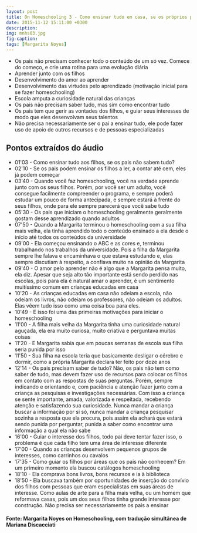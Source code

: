 ```yaml
---
layout: post
title: On Homeschooling 3 - Como ensinar tudo em casa, se os próprios pais não sabem tudo?
date: 2015-11-12 15:11:00 +0300
description: 
img: mnhs03.jpg
fig-caption: 
tags: [Margarita Noyes]
---
```


* Os pais não precisam conhecer todo o conteúdo de um só vez. Comece do começo, e crie uma rotina para uma evolução diária
* Aprender junto com os filhos
* Desenvolvimento do amor ao aprender
* Desenvolvimento das virtudes pelo aprendizado (motivação inicial para se fazer homeschooling)
* Escola amputa a curiosidade natural das crianças
* Os pais não precisam saber tudo, mas sim como encontrar tudo
* Os pais tem que gerir as vontades dos filhos, e guiar seus interesses de modo que eles desenvolvam seus talentos
* Não precisa necessariamente ser o pai a ensinar tudo, ele pode fazer uso de apoio de outros recursos e de pessoas especializadas

## Pontos extraídos do áudio

* 01'03 - Como ensinar tudo aos filhos, se os pais não sabem tudo?
* 02'10 - Se os pais podem ensinar os filhos a ler, a contar até cem, eles já podem começar
* 03'40 - Quando você faz homeschooling, você na verdade aprende junto com os seus filhos. Porém, por você ser um adulto, você consegue facilmente compreender o programa, e sempre poderá estudar um pouco de forma antecipada, e sempre estará à frente do seus filhos, onde para ele sempre parecerá que você sabe tudo
* 05'30 - Os pais que iniciam o homeschooling geralmente geralmente gostam desse aprendizado quando adultos
* 07'50 - Quando a Margarita terminou o homeschooling com a sua filha mais velha, ela tinha aprendido todo o conteúdo ensinado a ela desde o início até todos os conteúdos da universidade
* 09'00 - Ela começou ensinando o ABC e as cores e, terminou trabalhando nos trabalhos da universidade. Pois a filha da Margarita sempre lhe falava e encaminhava o que estava estudando e, elas sempre discutiam à respeito, a confiava muito na opinião da Margarita
* 09'40 - O amor pelo aprender não é algo que a Margarita pensa muito, ela diz. Apesar que seja alto tão importante está sendo perdido nas escolas, pois para ela é natural amar o aprender, é um sentimento muitíssimo comum em crianças educadas em casa
* 10'20 - As crianças educadas em casa não odeiam a escola, não odeiam os livros, não odeiam os professores, não odeiam os adultos. Elas vêem tudo isso como uma coisa boa para eles.
* 10'49 - E isso foi uma das primeiras motivações para iniciar o homeschooling
* 11'00 - A filha mais velha da Margarita tinha uma curiosidade natural aguçada, ela era muito curiosa, muito criativa e perguntava muitas coisas
* 11'20 - E Margarita sabia que em poucas semanas de escola sua filha seria punida por isso
* 11'50 - Sua filha na escola teria que basicamente desligar o cérebro e dormir, como a própria Margarita declara ter feito por doze anos
* 12'14 - Os pais precisam saber de tudo? Não, os pais não tem como saber de tudo, mas devem fazer uso de recursos para colocar os filhos em contato com as respostas de suas perguntas. Porém, sempre indicando e orientando e, com paciência e atenção fazer junto com a criança as pesquisas e investigações necessárias. Com isso a criança se sente importante, amada, valorizada e respeitada, recebendo atenção e satisfazendo sua curiosidade. Nunca mandar a criança buscar a informação por si só, nunca mandar a criança pesquisar sozinha a resposta que ela procura, pois assim ela achará que estará sendo punida por perguntar, punida a saber como encontrar uma informação a qual ela não sabe
* 16'00 - Guiar o interesse dos filhos, todo pai deve tentar fazer isso, o problema é que cada filho tem uma área de interesse diferente
* 17'00 - Quando as crianças desenvolvem pequenos grupos de interesses, como carrinhos ou cavalos
* 17'35 - Como guiar os filhos por áreas que os pais não conhecem? Em um primeiro momento ela buscou catálogos homeschooling
* 18'10 - Ela comprava bons livros, bons recursos e ia à biblioteca
* 18'50 - Ela buscava também por oportunidades de inserção do convívio dos filhos com pessoas que eram especialistas em suas áreas de interesse. Como aulas de arte para a filha mais velha, ou um homem que reformava casas, pois um dos seus filhos tinha grande interesse por construção. Não precisa ser necessariamente os pais a ensinar


#### Fonte: Margarita Noyes on Homeschooling, com tradução simultânea de Mariana Discacciati